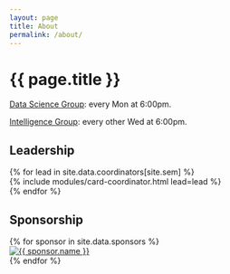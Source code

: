 ```yaml
---
layout: page
title: About
permalink: /about/
---
```


<div class="row">
  <div class="col-12 col-lg-8">
    <h1> {{ page.title }} <span class="sigai-brand"></span></h1>
  </div>
  <div class="col-12 col-lg-4">
    <p><a href="/data-science/">Data Science Group</a>: every Mon at 6:00pm.</p>
    <p><a href="/intelligence/">Intelligence Group</a>: every other Wed at 6:00pm.</p>
  </div>
</div>

<div class="row">
  <div class="col-12 col-lg-8">
    <h2 class="h2"> Leadership </h2>
    <div class="row mb-5">
      {% for lead in site.data.coordinators[site.sem] %}
        <div class="col-12 mt-3 mb-3 d-flex">
          {% include modules/card-coordinator.html lead=lead %}
        </div>
      {% endfor %}
    </div>
    <h2 class="h2"> Sponsorship </h2>
    <div class="row">
      {% for sponsor in site.data.sponsors %}
      <div class="col-lg-6 col-md-6 col-12 mt-3 mb-3 d-flex">
        <a class="card p-3 border-0 d-flex bg-transparent" style="flex: 1; box-sizing: border-box; max-height: 200px; vertical-align: middle;" href="{{ sponsor.link }}">
          <img class="card-img-top" src="{{ sponsor.img | prepend: '/assets/images/sponsors/' }}" alt="{{ sponsor.name }}" style="max-height: calc(200px - 2rem);">
        </a>
      </div>
      {% endfor %}
    </div>
  </div>
  <div class="col-12 col-lg-4">
  
  </div>
</div>